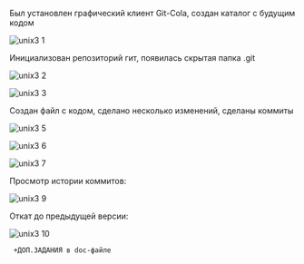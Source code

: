 Был установлен графический клиент Git-Cola, создан каталог с будущим кодом

![unix3 1](https://user-images.githubusercontent.com/91433112/141878956-e66660dd-83a5-4dfb-9deb-62b5c751f97a.png)

Инициализован репозиторий гит, появилась скрытая папка .git

![unix3 2](https://user-images.githubusercontent.com/91433112/141878963-b99b3ef4-1a49-4df6-b25b-30ad8151a916.png)

![unix3 3](https://user-images.githubusercontent.com/91433112/141880035-ca22ac09-4d79-4420-8d1d-85734c1bb455.png)

Создан файл с кодом, сделано несколько изменений, сделаны коммиты

![unix3 5](https://user-images.githubusercontent.com/91433112/141878979-68b7a297-6f49-4686-850c-53f5d1931af0.png)

![unix3 6](https://user-images.githubusercontent.com/91433112/141878985-8794b61e-9aca-4362-b1ba-755c2e948722.png)

![unix3 7](https://user-images.githubusercontent.com/91433112/141879002-f2bd4f66-b8cf-4bd2-8b45-d607107268b0.png)

Просмотр истории коммитов:

![unix3 9](https://user-images.githubusercontent.com/91433112/141881132-69759c8a-d6d3-4225-9b6a-608a251ccafb.png)

Откат до предыдущей версии:

![unix3 10](https://user-images.githubusercontent.com/91433112/141881134-18d6fa83-2469-4d71-aad2-550b7d45a1c3.png)


     +ДОП.ЗАДАНИЯ в doc-файле
